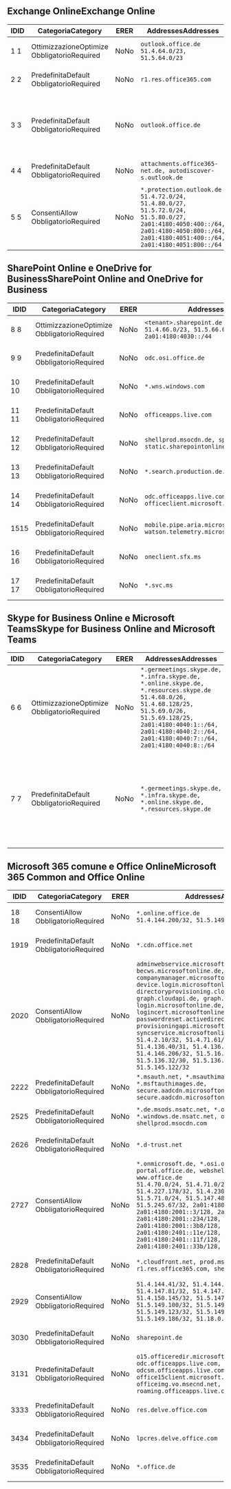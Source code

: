 <!--THIS FILE IS AUTOMATICALLY GENERATED. MANUAL CHANGES WILL BE OVERWRITTEN.-->
<!--Please contact the Office 365 Endpoints team with any questions.-->
<!--Germany endpoints version 2020120100-->
<!--File generated 2021-06-28 14:03:17.1654-->

## <a name="exchange-online"></a><span data-ttu-id="08b2d-101">Exchange Online</span><span class="sxs-lookup"><span data-stu-id="08b2d-101">Exchange Online</span></span>

<span data-ttu-id="08b2d-102">ID</span><span class="sxs-lookup"><span data-stu-id="08b2d-102">ID</span></span> | <span data-ttu-id="08b2d-103">Categoria</span><span class="sxs-lookup"><span data-stu-id="08b2d-103">Category</span></span> | <span data-ttu-id="08b2d-104">ER</span><span class="sxs-lookup"><span data-stu-id="08b2d-104">ER</span></span> | <span data-ttu-id="08b2d-105">Addresses</span><span class="sxs-lookup"><span data-stu-id="08b2d-105">Addresses</span></span> | <span data-ttu-id="08b2d-106">Porte</span><span class="sxs-lookup"><span data-stu-id="08b2d-106">Ports</span></span>
-- | -------------------- | -- | ----------------------------------------------------------------------------------------------------------------------------------------------------------------------------------------- | -------------------------------
<span data-ttu-id="08b2d-107">1 </span><span class="sxs-lookup"><span data-stu-id="08b2d-107">1</span></span> | <span data-ttu-id="08b2d-108">Ottimizzazione</span><span class="sxs-lookup"><span data-stu-id="08b2d-108">Optimize</span></span><BR><span data-ttu-id="08b2d-109">Obbligatorio</span><span class="sxs-lookup"><span data-stu-id="08b2d-109">Required</span></span> | <span data-ttu-id="08b2d-110">No</span><span class="sxs-lookup"><span data-stu-id="08b2d-110">No</span></span> | `outlook.office.de`<BR>`51.4.64.0/23, 51.5.64.0/23` | <span data-ttu-id="08b2d-111">**TCP:** 443, 80</span><span class="sxs-lookup"><span data-stu-id="08b2d-111">**TCP:** 443, 80</span></span>
<span data-ttu-id="08b2d-112">2 </span><span class="sxs-lookup"><span data-stu-id="08b2d-112">2</span></span> | <span data-ttu-id="08b2d-113">Predefinita</span><span class="sxs-lookup"><span data-stu-id="08b2d-113">Default</span></span><BR><span data-ttu-id="08b2d-114">Obbligatorio</span><span class="sxs-lookup"><span data-stu-id="08b2d-114">Required</span></span> | <span data-ttu-id="08b2d-115">No</span><span class="sxs-lookup"><span data-stu-id="08b2d-115">No</span></span> | `r1.res.office365.com` | <span data-ttu-id="08b2d-116">**TCP:** 443, 80</span><span class="sxs-lookup"><span data-stu-id="08b2d-116">**TCP:** 443, 80</span></span>
<span data-ttu-id="08b2d-117">3 </span><span class="sxs-lookup"><span data-stu-id="08b2d-117">3</span></span> | <span data-ttu-id="08b2d-118">Predefinita</span><span class="sxs-lookup"><span data-stu-id="08b2d-118">Default</span></span><BR><span data-ttu-id="08b2d-119">Obbligatorio</span><span class="sxs-lookup"><span data-stu-id="08b2d-119">Required</span></span> | <span data-ttu-id="08b2d-120">No</span><span class="sxs-lookup"><span data-stu-id="08b2d-120">No</span></span> | `outlook.office.de` | <span data-ttu-id="08b2d-121">**TCP:** 143, 25, 587, 993, 995</span><span class="sxs-lookup"><span data-stu-id="08b2d-121">**TCP:** 143, 25, 587, 993, 995</span></span>
<span data-ttu-id="08b2d-122">4 </span><span class="sxs-lookup"><span data-stu-id="08b2d-122">4</span></span> | <span data-ttu-id="08b2d-123">Predefinita</span><span class="sxs-lookup"><span data-stu-id="08b2d-123">Default</span></span><BR><span data-ttu-id="08b2d-124">Obbligatorio</span><span class="sxs-lookup"><span data-stu-id="08b2d-124">Required</span></span> | <span data-ttu-id="08b2d-125">No</span><span class="sxs-lookup"><span data-stu-id="08b2d-125">No</span></span> | `attachments.office365-net.de, autodiscover-s.outlook.de` | <span data-ttu-id="08b2d-126">**TCP:** 443, 80</span><span class="sxs-lookup"><span data-stu-id="08b2d-126">**TCP:** 443, 80</span></span>
<span data-ttu-id="08b2d-127">5 </span><span class="sxs-lookup"><span data-stu-id="08b2d-127">5</span></span> | <span data-ttu-id="08b2d-128">Consenti</span><span class="sxs-lookup"><span data-stu-id="08b2d-128">Allow</span></span><BR><span data-ttu-id="08b2d-129">Obbligatorio</span><span class="sxs-lookup"><span data-stu-id="08b2d-129">Required</span></span> | <span data-ttu-id="08b2d-130">No</span><span class="sxs-lookup"><span data-stu-id="08b2d-130">No</span></span> | `*.protection.outlook.de`<BR>`51.4.72.0/24, 51.4.80.0/27, 51.5.72.0/24, 51.5.80.0/27, 2a01:4180:4050:400::/64, 2a01:4180:4050:800::/64, 2a01:4180:4051:400::/64, 2a01:4180:4051:800::/64` | <span data-ttu-id="08b2d-131">**TCP:** 25, 443</span><span class="sxs-lookup"><span data-stu-id="08b2d-131">**TCP:** 25, 443</span></span>

## <a name="sharepoint-online-and-onedrive-for-business"></a><span data-ttu-id="08b2d-132">SharePoint Online e OneDrive for Business</span><span class="sxs-lookup"><span data-stu-id="08b2d-132">SharePoint Online and OneDrive for Business</span></span>

<span data-ttu-id="08b2d-133">ID</span><span class="sxs-lookup"><span data-stu-id="08b2d-133">ID</span></span> | <span data-ttu-id="08b2d-134">Categoria</span><span class="sxs-lookup"><span data-stu-id="08b2d-134">Category</span></span> | <span data-ttu-id="08b2d-135">ER</span><span class="sxs-lookup"><span data-stu-id="08b2d-135">ER</span></span> | <span data-ttu-id="08b2d-136">Addresses</span><span class="sxs-lookup"><span data-stu-id="08b2d-136">Addresses</span></span> | <span data-ttu-id="08b2d-137">Porte</span><span class="sxs-lookup"><span data-stu-id="08b2d-137">Ports</span></span>
-- | -------------------- | -- | ------------------------------------------------------------------------------ | ----------------
<span data-ttu-id="08b2d-138">8 </span><span class="sxs-lookup"><span data-stu-id="08b2d-138">8</span></span> | <span data-ttu-id="08b2d-139">Ottimizzazione</span><span class="sxs-lookup"><span data-stu-id="08b2d-139">Optimize</span></span><BR><span data-ttu-id="08b2d-140">Obbligatorio</span><span class="sxs-lookup"><span data-stu-id="08b2d-140">Required</span></span> | <span data-ttu-id="08b2d-141">No</span><span class="sxs-lookup"><span data-stu-id="08b2d-141">No</span></span> | `<tenant>.sharepoint.de`<BR>`51.4.66.0/23, 51.5.66.0/23, 2a01:4180:4030::/44` | <span data-ttu-id="08b2d-142">**TCP:** 443, 80</span><span class="sxs-lookup"><span data-stu-id="08b2d-142">**TCP:** 443, 80</span></span>
<span data-ttu-id="08b2d-143">9 </span><span class="sxs-lookup"><span data-stu-id="08b2d-143">9</span></span> | <span data-ttu-id="08b2d-144">Predefinita</span><span class="sxs-lookup"><span data-stu-id="08b2d-144">Default</span></span><BR><span data-ttu-id="08b2d-145">Obbligatorio</span><span class="sxs-lookup"><span data-stu-id="08b2d-145">Required</span></span> | <span data-ttu-id="08b2d-146">No</span><span class="sxs-lookup"><span data-stu-id="08b2d-146">No</span></span> | `odc.osi.office.de` | <span data-ttu-id="08b2d-147">**TCP:** 443, 80</span><span class="sxs-lookup"><span data-stu-id="08b2d-147">**TCP:** 443, 80</span></span>
<span data-ttu-id="08b2d-148">10 </span><span class="sxs-lookup"><span data-stu-id="08b2d-148">10</span></span> | <span data-ttu-id="08b2d-149">Predefinita</span><span class="sxs-lookup"><span data-stu-id="08b2d-149">Default</span></span><BR><span data-ttu-id="08b2d-150">Obbligatorio</span><span class="sxs-lookup"><span data-stu-id="08b2d-150">Required</span></span> | <span data-ttu-id="08b2d-151">No</span><span class="sxs-lookup"><span data-stu-id="08b2d-151">No</span></span> | `*.wns.windows.com` | <span data-ttu-id="08b2d-152">**TCP:** 443, 80</span><span class="sxs-lookup"><span data-stu-id="08b2d-152">**TCP:** 443, 80</span></span>
<span data-ttu-id="08b2d-153">11 </span><span class="sxs-lookup"><span data-stu-id="08b2d-153">11</span></span> | <span data-ttu-id="08b2d-154">Predefinita</span><span class="sxs-lookup"><span data-stu-id="08b2d-154">Default</span></span><BR><span data-ttu-id="08b2d-155">Obbligatorio</span><span class="sxs-lookup"><span data-stu-id="08b2d-155">Required</span></span> | <span data-ttu-id="08b2d-156">No</span><span class="sxs-lookup"><span data-stu-id="08b2d-156">No</span></span> | `officeapps.live.com` | <span data-ttu-id="08b2d-157">**TCP:** 443, 80</span><span class="sxs-lookup"><span data-stu-id="08b2d-157">**TCP:** 443, 80</span></span>
<span data-ttu-id="08b2d-158">12 </span><span class="sxs-lookup"><span data-stu-id="08b2d-158">12</span></span> | <span data-ttu-id="08b2d-159">Predefinita</span><span class="sxs-lookup"><span data-stu-id="08b2d-159">Default</span></span><BR><span data-ttu-id="08b2d-160">Obbligatorio</span><span class="sxs-lookup"><span data-stu-id="08b2d-160">Required</span></span> | <span data-ttu-id="08b2d-161">No</span><span class="sxs-lookup"><span data-stu-id="08b2d-161">No</span></span> | `shellprod.msocdn.de, spoprod-a.akamaihd.net, static.sharepointonline.com` | <span data-ttu-id="08b2d-162">**TCP:** 443, 80</span><span class="sxs-lookup"><span data-stu-id="08b2d-162">**TCP:** 443, 80</span></span>
<span data-ttu-id="08b2d-163">13 </span><span class="sxs-lookup"><span data-stu-id="08b2d-163">13</span></span> | <span data-ttu-id="08b2d-164">Predefinita</span><span class="sxs-lookup"><span data-stu-id="08b2d-164">Default</span></span><BR><span data-ttu-id="08b2d-165">Obbligatorio</span><span class="sxs-lookup"><span data-stu-id="08b2d-165">Required</span></span> | <span data-ttu-id="08b2d-166">No</span><span class="sxs-lookup"><span data-stu-id="08b2d-166">No</span></span> | `*.search.production.de.azuretrafficmanager.de` | <span data-ttu-id="08b2d-167">**TCP:** 443</span><span class="sxs-lookup"><span data-stu-id="08b2d-167">**TCP:** 443</span></span>
<span data-ttu-id="08b2d-168">14 </span><span class="sxs-lookup"><span data-stu-id="08b2d-168">14</span></span> | <span data-ttu-id="08b2d-169">Predefinita</span><span class="sxs-lookup"><span data-stu-id="08b2d-169">Default</span></span><BR><span data-ttu-id="08b2d-170">Obbligatorio</span><span class="sxs-lookup"><span data-stu-id="08b2d-170">Required</span></span> | <span data-ttu-id="08b2d-171">No</span><span class="sxs-lookup"><span data-stu-id="08b2d-171">No</span></span> | `odc.officeapps.live.com, officeclient.microsoft.com` | <span data-ttu-id="08b2d-172">**TCP:** 443, 80</span><span class="sxs-lookup"><span data-stu-id="08b2d-172">**TCP:** 443, 80</span></span>
<span data-ttu-id="08b2d-173">15</span><span class="sxs-lookup"><span data-stu-id="08b2d-173">15</span></span> | <span data-ttu-id="08b2d-174">Predefinita</span><span class="sxs-lookup"><span data-stu-id="08b2d-174">Default</span></span><BR><span data-ttu-id="08b2d-175">Obbligatorio</span><span class="sxs-lookup"><span data-stu-id="08b2d-175">Required</span></span> | <span data-ttu-id="08b2d-176">No</span><span class="sxs-lookup"><span data-stu-id="08b2d-176">No</span></span> | `mobile.pipe.aria.microsoft.com, ssw.live.com, watson.telemetry.microsoft.com` | <span data-ttu-id="08b2d-177">**TCP:** 443, 80</span><span class="sxs-lookup"><span data-stu-id="08b2d-177">**TCP:** 443, 80</span></span>
<span data-ttu-id="08b2d-178">16 </span><span class="sxs-lookup"><span data-stu-id="08b2d-178">16</span></span> | <span data-ttu-id="08b2d-179">Predefinita</span><span class="sxs-lookup"><span data-stu-id="08b2d-179">Default</span></span><BR><span data-ttu-id="08b2d-180">Obbligatorio</span><span class="sxs-lookup"><span data-stu-id="08b2d-180">Required</span></span> | <span data-ttu-id="08b2d-181">No</span><span class="sxs-lookup"><span data-stu-id="08b2d-181">No</span></span> | `oneclient.sfx.ms` | <span data-ttu-id="08b2d-182">**TCP:** 443, 80</span><span class="sxs-lookup"><span data-stu-id="08b2d-182">**TCP:** 443, 80</span></span>
<span data-ttu-id="08b2d-183">17 </span><span class="sxs-lookup"><span data-stu-id="08b2d-183">17</span></span> | <span data-ttu-id="08b2d-184">Predefinita</span><span class="sxs-lookup"><span data-stu-id="08b2d-184">Default</span></span><BR><span data-ttu-id="08b2d-185">Obbligatorio</span><span class="sxs-lookup"><span data-stu-id="08b2d-185">Required</span></span> | <span data-ttu-id="08b2d-186">No</span><span class="sxs-lookup"><span data-stu-id="08b2d-186">No</span></span> | `*.svc.ms` | <span data-ttu-id="08b2d-187">**TCP:** 443, 80</span><span class="sxs-lookup"><span data-stu-id="08b2d-187">**TCP:** 443, 80</span></span>

## <a name="skype-for-business-online-and-microsoft-teams"></a><span data-ttu-id="08b2d-188">Skype for Business Online e Microsoft Teams</span><span class="sxs-lookup"><span data-stu-id="08b2d-188">Skype for Business Online and Microsoft Teams</span></span>

<span data-ttu-id="08b2d-189">ID</span><span class="sxs-lookup"><span data-stu-id="08b2d-189">ID</span></span> | <span data-ttu-id="08b2d-190">Categoria</span><span class="sxs-lookup"><span data-stu-id="08b2d-190">Category</span></span> | <span data-ttu-id="08b2d-191">ER</span><span class="sxs-lookup"><span data-stu-id="08b2d-191">ER</span></span> | <span data-ttu-id="08b2d-192">Addresses</span><span class="sxs-lookup"><span data-stu-id="08b2d-192">Addresses</span></span> | <span data-ttu-id="08b2d-193">Porte</span><span class="sxs-lookup"><span data-stu-id="08b2d-193">Ports</span></span>
-- | -------------------- | -- | ----------------------------------------------------------------------------------------------------------------------------------------------------------------------------------------------------------------------------------------------- | --------------------------------------------------
<span data-ttu-id="08b2d-194">6 </span><span class="sxs-lookup"><span data-stu-id="08b2d-194">6</span></span> | <span data-ttu-id="08b2d-195">Ottimizzazione</span><span class="sxs-lookup"><span data-stu-id="08b2d-195">Optimize</span></span><BR><span data-ttu-id="08b2d-196">Obbligatorio</span><span class="sxs-lookup"><span data-stu-id="08b2d-196">Required</span></span> | <span data-ttu-id="08b2d-197">No</span><span class="sxs-lookup"><span data-stu-id="08b2d-197">No</span></span> | `*.germeetings.skype.de, *.infra.skype.de, *.online.skype.de, *.resources.skype.de`<BR>`51.4.68.0/26, 51.4.68.128/25, 51.5.69.0/26, 51.5.69.128/25, 2a01:4180:4040:1::/64, 2a01:4180:4040:2::/64, 2a01:4180:4040:7::/64, 2a01:4180:4040:8::/64` | <span data-ttu-id="08b2d-198">**TCP:** 443, 80</span><span class="sxs-lookup"><span data-stu-id="08b2d-198">**TCP:** 443, 80</span></span><BR><span data-ttu-id="08b2d-199">**UDP:** 3478</span><span class="sxs-lookup"><span data-stu-id="08b2d-199">**UDP:** 3478</span></span>
<span data-ttu-id="08b2d-200">7 </span><span class="sxs-lookup"><span data-stu-id="08b2d-200">7</span></span> | <span data-ttu-id="08b2d-201">Predefinita</span><span class="sxs-lookup"><span data-stu-id="08b2d-201">Default</span></span><BR><span data-ttu-id="08b2d-202">Obbligatorio</span><span class="sxs-lookup"><span data-stu-id="08b2d-202">Required</span></span> | <span data-ttu-id="08b2d-203">No</span><span class="sxs-lookup"><span data-stu-id="08b2d-203">No</span></span> | `*.germeetings.skype.de, *.infra.skype.de, *.online.skype.de, *.resources.skype.de` | <span data-ttu-id="08b2d-204">**TCP:** 5061, 50000-59999</span><span class="sxs-lookup"><span data-stu-id="08b2d-204">**TCP:** 5061, 50000-59999</span></span><BR><span data-ttu-id="08b2d-205">**UDP:** 50000-59999</span><span class="sxs-lookup"><span data-stu-id="08b2d-205">**UDP:** 50000-59999</span></span>

## <a name="microsoft-365-common-and-office-online"></a><span data-ttu-id="08b2d-206">Microsoft 365 comune e Office Online</span><span class="sxs-lookup"><span data-stu-id="08b2d-206">Microsoft 365 Common and Office Online</span></span>

<span data-ttu-id="08b2d-207">ID</span><span class="sxs-lookup"><span data-stu-id="08b2d-207">ID</span></span> | <span data-ttu-id="08b2d-208">Categoria</span><span class="sxs-lookup"><span data-stu-id="08b2d-208">Category</span></span> | <span data-ttu-id="08b2d-209">ER</span><span class="sxs-lookup"><span data-stu-id="08b2d-209">ER</span></span> | <span data-ttu-id="08b2d-210">Addresses</span><span class="sxs-lookup"><span data-stu-id="08b2d-210">Addresses</span></span> | <span data-ttu-id="08b2d-211">Porte</span><span class="sxs-lookup"><span data-stu-id="08b2d-211">Ports</span></span>
-- | ------------------- | -- | -------------------------------------------------------------------------------------------------------------------------------------------------------------------------------------------------------------------------------------------------------------------------------------------------------------------------------------------------------------------------------------------------------------------------------------------------------------------------------------------------------------------------------------------------------------------------------------------------------------------------- | ----------------
<span data-ttu-id="08b2d-212">18 </span><span class="sxs-lookup"><span data-stu-id="08b2d-212">18</span></span> | <span data-ttu-id="08b2d-213">Consenti</span><span class="sxs-lookup"><span data-stu-id="08b2d-213">Allow</span></span><BR><span data-ttu-id="08b2d-214">Obbligatorio</span><span class="sxs-lookup"><span data-stu-id="08b2d-214">Required</span></span> | <span data-ttu-id="08b2d-215">No</span><span class="sxs-lookup"><span data-stu-id="08b2d-215">No</span></span> | `*.online.office.de`<BR>`51.4.144.200/32, 51.5.149.3/32, 51.18.16.0/23` | <span data-ttu-id="08b2d-216">**TCP:** 443</span><span class="sxs-lookup"><span data-stu-id="08b2d-216">**TCP:** 443</span></span>
<span data-ttu-id="08b2d-217">19</span><span class="sxs-lookup"><span data-stu-id="08b2d-217">19</span></span> | <span data-ttu-id="08b2d-218">Predefinita</span><span class="sxs-lookup"><span data-stu-id="08b2d-218">Default</span></span><BR><span data-ttu-id="08b2d-219">Obbligatorio</span><span class="sxs-lookup"><span data-stu-id="08b2d-219">Required</span></span> | <span data-ttu-id="08b2d-220">No</span><span class="sxs-lookup"><span data-stu-id="08b2d-220">No</span></span> | `*.cdn.office.net` | <span data-ttu-id="08b2d-221">**TCP:** 443</span><span class="sxs-lookup"><span data-stu-id="08b2d-221">**TCP:** 443</span></span>
<span data-ttu-id="08b2d-222">20</span><span class="sxs-lookup"><span data-stu-id="08b2d-222">20</span></span> | <span data-ttu-id="08b2d-223">Consenti</span><span class="sxs-lookup"><span data-stu-id="08b2d-223">Allow</span></span><BR><span data-ttu-id="08b2d-224">Obbligatorio</span><span class="sxs-lookup"><span data-stu-id="08b2d-224">Required</span></span> | <span data-ttu-id="08b2d-225">No</span><span class="sxs-lookup"><span data-stu-id="08b2d-225">No</span></span> | `adminwebservice.microsoftonline.de, becws.microsoftonline.de, companymanager.microsoftonline.de, device.login.microsoftonline.de, directoryprovisioning.cloudapi.de, graph.cloudapi.de, graph.microsoft.de, login.microsoftonline.de, logincert.microsoftonline.de, pas.cloudapi.de, passwordreset.activedirectory.microsoftazure.de, provisioningapi.microsoftonline.de, syncservice.microsoftonline.de`<BR>`51.4.2.10/32, 51.4.71.61/32, 51.4.136.38/31, 51.4.136.40/31, 51.4.136.42/32, 51.4.146.38/32, 51.4.146.206/32, 51.5.16.7/32, 51.5.71.22/32, 51.5.136.32/30, 51.5.136.36/32, 51.5.145.29/32, 51.5.145.122/32` | <span data-ttu-id="08b2d-226">**TCP:** 443, 80</span><span class="sxs-lookup"><span data-stu-id="08b2d-226">**TCP:** 443, 80</span></span>
<span data-ttu-id="08b2d-227">22</span><span class="sxs-lookup"><span data-stu-id="08b2d-227">22</span></span> | <span data-ttu-id="08b2d-228">Predefinita</span><span class="sxs-lookup"><span data-stu-id="08b2d-228">Default</span></span><BR><span data-ttu-id="08b2d-229">Obbligatorio</span><span class="sxs-lookup"><span data-stu-id="08b2d-229">Required</span></span> | <span data-ttu-id="08b2d-230">No</span><span class="sxs-lookup"><span data-stu-id="08b2d-230">No</span></span> | `*.msauth.net, *.msauthimages.de, *.msftauth.net, *.msftauthimages.de, secure.aadcdn.microsoftonline-p.com, secure.aadcdn.microsoftonline-p.de` | <span data-ttu-id="08b2d-231">**TCP:** 443, 80</span><span class="sxs-lookup"><span data-stu-id="08b2d-231">**TCP:** 443, 80</span></span>
<span data-ttu-id="08b2d-232">25</span><span class="sxs-lookup"><span data-stu-id="08b2d-232">25</span></span> | <span data-ttu-id="08b2d-233">Predefinita</span><span class="sxs-lookup"><span data-stu-id="08b2d-233">Default</span></span><BR><span data-ttu-id="08b2d-234">Obbligatorio</span><span class="sxs-lookup"><span data-stu-id="08b2d-234">Required</span></span> | <span data-ttu-id="08b2d-235">No</span><span class="sxs-lookup"><span data-stu-id="08b2d-235">No</span></span> | `*.de.msods.nsatc.net, *.office.de.akadns.net, *.windows.de.nsatc.net, officehome.msocdn.de, shellprod.msocdn.com` | <span data-ttu-id="08b2d-236">**TCP:** 443, 80</span><span class="sxs-lookup"><span data-stu-id="08b2d-236">**TCP:** 443, 80</span></span>
<span data-ttu-id="08b2d-237">26</span><span class="sxs-lookup"><span data-stu-id="08b2d-237">26</span></span> | <span data-ttu-id="08b2d-238">Predefinita</span><span class="sxs-lookup"><span data-stu-id="08b2d-238">Default</span></span><BR><span data-ttu-id="08b2d-239">Obbligatorio</span><span class="sxs-lookup"><span data-stu-id="08b2d-239">Required</span></span> | <span data-ttu-id="08b2d-240">No</span><span class="sxs-lookup"><span data-stu-id="08b2d-240">No</span></span> | `*.d-trust.net` | <span data-ttu-id="08b2d-241">**TCP:** 443, 80</span><span class="sxs-lookup"><span data-stu-id="08b2d-241">**TCP:** 443, 80</span></span>
<span data-ttu-id="08b2d-242">27</span><span class="sxs-lookup"><span data-stu-id="08b2d-242">27</span></span> | <span data-ttu-id="08b2d-243">Consenti</span><span class="sxs-lookup"><span data-stu-id="08b2d-243">Allow</span></span><BR><span data-ttu-id="08b2d-244">Obbligatorio</span><span class="sxs-lookup"><span data-stu-id="08b2d-244">Required</span></span> | <span data-ttu-id="08b2d-245">No</span><span class="sxs-lookup"><span data-stu-id="08b2d-245">No</span></span> | `*.onmicrosoft.de, *.osi.office.de, office.de, portal.office.de, webshell.suite.office.de, www.office.de`<BR>`51.4.70.0/24, 51.4.71.0/24, 51.4.226.115/32, 51.4.227.178/32, 51.4.230.178/32, 51.5.70.0/24, 51.5.71.0/24, 51.5.147.48/32, 51.5.242.163/32, 51.5.245.67/32, 2a01:4180:2001::2/128, 2a01:4180:2001::3/128, 2a01:4180:2001::92/128, 2a01:4180:2001::234/128, 2a01:4180:2001::3b8/128, 2a01:4180:2401::5/128, 2a01:4180:2401::11e/128, 2a01:4180:2401::11f/128, 2a01:4180:2401::33b/128, 2a01:4180:2401::55b/128` | <span data-ttu-id="08b2d-246">**TCP:** 443, 80</span><span class="sxs-lookup"><span data-stu-id="08b2d-246">**TCP:** 443, 80</span></span>
<span data-ttu-id="08b2d-247">28</span><span class="sxs-lookup"><span data-stu-id="08b2d-247">28</span></span> | <span data-ttu-id="08b2d-248">Predefinita</span><span class="sxs-lookup"><span data-stu-id="08b2d-248">Default</span></span><BR><span data-ttu-id="08b2d-249">Obbligatorio</span><span class="sxs-lookup"><span data-stu-id="08b2d-249">Required</span></span> | <span data-ttu-id="08b2d-250">No</span><span class="sxs-lookup"><span data-stu-id="08b2d-250">No</span></span> | `*.cloudfront.net, prod.msocdn.de, r1.res.office365.com, shellprod.msocdn.de` | <span data-ttu-id="08b2d-251">**TCP:** 443, 80</span><span class="sxs-lookup"><span data-stu-id="08b2d-251">**TCP:** 443, 80</span></span>
<span data-ttu-id="08b2d-252">29</span><span class="sxs-lookup"><span data-stu-id="08b2d-252">29</span></span> | <span data-ttu-id="08b2d-253">Consenti</span><span class="sxs-lookup"><span data-stu-id="08b2d-253">Allow</span></span><BR><span data-ttu-id="08b2d-254">Obbligatorio</span><span class="sxs-lookup"><span data-stu-id="08b2d-254">Required</span></span> | <span data-ttu-id="08b2d-255">No</span><span class="sxs-lookup"><span data-stu-id="08b2d-255">No</span></span> | `51.4.144.41/32, 51.4.144.174/32, 51.4.145.38/32, 51.4.147.81/32, 51.4.147.233/32, 51.4.148.12/32, 51.4.150.145/32, 51.5.147.242/32, 51.5.149.100/32, 51.5.149.119/32, 51.5.149.123/32, 51.5.149.180/32, 51.5.149.186/32, 51.18.0.0/21` | <span data-ttu-id="08b2d-256">**TCP:** 443, 80</span><span class="sxs-lookup"><span data-stu-id="08b2d-256">**TCP:** 443, 80</span></span>
<span data-ttu-id="08b2d-257">30</span><span class="sxs-lookup"><span data-stu-id="08b2d-257">30</span></span> | <span data-ttu-id="08b2d-258">Predefinita</span><span class="sxs-lookup"><span data-stu-id="08b2d-258">Default</span></span><BR><span data-ttu-id="08b2d-259">Obbligatorio</span><span class="sxs-lookup"><span data-stu-id="08b2d-259">Required</span></span> | <span data-ttu-id="08b2d-260">No</span><span class="sxs-lookup"><span data-stu-id="08b2d-260">No</span></span> | `sharepoint.de` | <span data-ttu-id="08b2d-261">**TCP:** 443, 80</span><span class="sxs-lookup"><span data-stu-id="08b2d-261">**TCP:** 443, 80</span></span>
<span data-ttu-id="08b2d-262">31</span><span class="sxs-lookup"><span data-stu-id="08b2d-262">31</span></span> | <span data-ttu-id="08b2d-263">Predefinita</span><span class="sxs-lookup"><span data-stu-id="08b2d-263">Default</span></span><BR><span data-ttu-id="08b2d-264">Obbligatorio</span><span class="sxs-lookup"><span data-stu-id="08b2d-264">Required</span></span> | <span data-ttu-id="08b2d-265">No</span><span class="sxs-lookup"><span data-stu-id="08b2d-265">No</span></span> | `o15.officeredir.microsoft.com, odc.officeapps.live.com, odcsm.officeapps.live.com, office.microsoft.com, office15client.microsoft.com, officeimg.vo.msecnd.net, roaming.officeapps.live.com` | <span data-ttu-id="08b2d-266">**TCP:** 443, 80</span><span class="sxs-lookup"><span data-stu-id="08b2d-266">**TCP:** 443, 80</span></span>
<span data-ttu-id="08b2d-267">33</span><span class="sxs-lookup"><span data-stu-id="08b2d-267">33</span></span> | <span data-ttu-id="08b2d-268">Predefinita</span><span class="sxs-lookup"><span data-stu-id="08b2d-268">Default</span></span><BR><span data-ttu-id="08b2d-269">Obbligatorio</span><span class="sxs-lookup"><span data-stu-id="08b2d-269">Required</span></span> | <span data-ttu-id="08b2d-270">No</span><span class="sxs-lookup"><span data-stu-id="08b2d-270">No</span></span> | `res.delve.office.com` | <span data-ttu-id="08b2d-271">**TCP:** 443</span><span class="sxs-lookup"><span data-stu-id="08b2d-271">**TCP:** 443</span></span>
<span data-ttu-id="08b2d-272">34</span><span class="sxs-lookup"><span data-stu-id="08b2d-272">34</span></span> | <span data-ttu-id="08b2d-273">Predefinita</span><span class="sxs-lookup"><span data-stu-id="08b2d-273">Default</span></span><BR><span data-ttu-id="08b2d-274">Obbligatorio</span><span class="sxs-lookup"><span data-stu-id="08b2d-274">Required</span></span> | <span data-ttu-id="08b2d-275">No</span><span class="sxs-lookup"><span data-stu-id="08b2d-275">No</span></span> | `lpcres.delve.office.com` | <span data-ttu-id="08b2d-276">**TCP:** 443</span><span class="sxs-lookup"><span data-stu-id="08b2d-276">**TCP:** 443</span></span>
<span data-ttu-id="08b2d-277">35</span><span class="sxs-lookup"><span data-stu-id="08b2d-277">35</span></span> | <span data-ttu-id="08b2d-278">Predefinita</span><span class="sxs-lookup"><span data-stu-id="08b2d-278">Default</span></span><BR><span data-ttu-id="08b2d-279">Obbligatorio</span><span class="sxs-lookup"><span data-stu-id="08b2d-279">Required</span></span> | <span data-ttu-id="08b2d-280">No</span><span class="sxs-lookup"><span data-stu-id="08b2d-280">No</span></span> | `*.office.de` | <span data-ttu-id="08b2d-281">**TCP:** 443, 80</span><span class="sxs-lookup"><span data-stu-id="08b2d-281">**TCP:** 443, 80</span></span>
